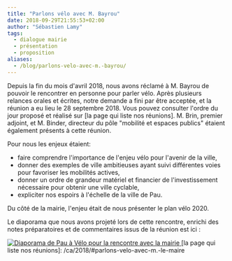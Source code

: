```yaml
---
title: "Parlons vélo avec M. Bayrou"
date: 2018-09-29T21:55:53+02:00
author: "Sébastien Lamy"
tags:
  - dialogue mairie
  - présentation
  - proposition
aliases:
  - /blog/parlons-velo-avec-m.-bayrou/
---
```


Depuis la fin du mois d'avril 2018, nous avons réclamé à M. Bayrou de pouvoir le
rencontrer en personne pour parler vélo. Après plusieurs relances orales et
écrites, notre demande a fini par être acceptée, et la réunion a eu lieu le 28
septembre 2018. Vous pouvez consulter l'ordre du jour proposé et réalisé sur [la
page qui liste nos réunions]. M. Brin, premier adjoint, et M. Binder, directeur
du pôle "mobilité et espaces publics" étaient également présents à cette réunion.

Pour nous les enjeux étaient:

* faire comprendre l'importance de l'enjeu vélo pour l'avenir de 
  la ville,
* donner des exemples de ville ambitieuses ayant suivi différentes voies
  pour favoriser les mobilités actives,
* donner un ordre de grandeur matériel et financier de l'investissement nécessaire 
  pour obtenir une ville cyclable,
* expliciter nos espoirs à l'échelle de la ville de Pau.

Du côté de la mairie, l'enjeu était de nous présenter le plan vélo 2020.

Le diaporama que nous avons projeté lors de cette rencontre, enrichi des notes 
préparatoires et de commentaires issus de la  réunion est ici :
 
<a href="/diaporamas/pau-a-velo-bayrou-2018-09-28/img0.html" target="_blank">
 <img src="/diaporamas/pau-a-velo-bayrou-2018-09-28/img0.png" alt="Diaporama de Pau à Vélo pour la rencontre avec la mairie"/>
</a>
[la page qui liste nos réunions]: /ca/2018/#parlons-velo-avec-m.-le-maire
